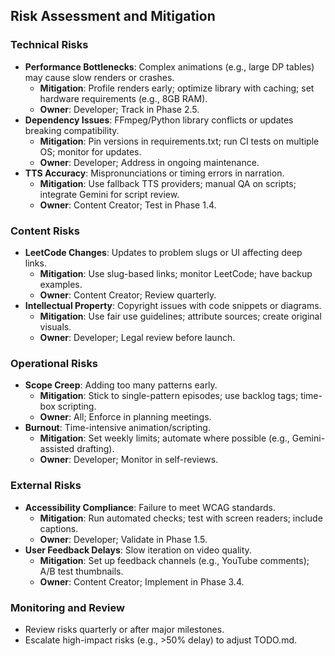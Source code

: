 ## Risk Assessment and Mitigation

### Technical Risks
- **Performance Bottlenecks**: Complex animations (e.g., large DP tables) may cause slow renders or crashes.
  - **Mitigation**: Profile renders early; optimize library with caching; set hardware requirements (e.g., 8GB RAM).
  - **Owner**: Developer; Track in Phase 2.5.
- **Dependency Issues**: FFmpeg/Python library conflicts or updates breaking compatibility.
  - **Mitigation**: Pin versions in requirements.txt; run CI tests on multiple OS; monitor for updates.
  - **Owner**: Developer; Address in ongoing maintenance.
- **TTS Accuracy**: Mispronunciations or timing errors in narration.
  - **Mitigation**: Use fallback TTS providers; manual QA on scripts; integrate Gemini for script review.
  - **Owner**: Content Creator; Test in Phase 1.4.

### Content Risks
- **LeetCode Changes**: Updates to problem slugs or UI affecting deep links.
  - **Mitigation**: Use slug-based links; monitor LeetCode; have backup examples.
  - **Owner**: Content Creator; Review quarterly.
- **Intellectual Property**: Copyright issues with code snippets or diagrams.
  - **Mitigation**: Use fair use guidelines; attribute sources; create original visuals.
  - **Owner**: Developer; Legal review before launch.

### Operational Risks
- **Scope Creep**: Adding too many patterns early.
  - **Mitigation**: Stick to single-pattern episodes; use backlog tags; time-box scripting.
  - **Owner**: All; Enforce in planning meetings.
- **Burnout**: Time-intensive animation/scripting.
  - **Mitigation**: Set weekly limits; automate where possible (e.g., Gemini-assisted drafting).
  - **Owner**: Developer; Monitor in self-reviews.

### External Risks
- **Accessibility Compliance**: Failure to meet WCAG standards.
  - **Mitigation**: Run automated checks; test with screen readers; include captions.
  - **Owner**: Developer; Validate in Phase 1.5.
- **User Feedback Delays**: Slow iteration on video quality.
  - **Mitigation**: Set up feedback channels (e.g., YouTube comments); A/B test thumbnails.
  - **Owner**: Content Creator; Implement in Phase 3.4.

### Monitoring and Review
- Review risks quarterly or after major milestones.
- Escalate high-impact risks (e.g., >50% delay) to adjust TODO.md.
